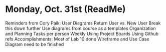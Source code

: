 # Monday, Oct. 31st (ReadMe)
Reminders from Cory Paik:
User Diagrams
 Return User vs. New User
 Break this down further
 Use diagrams from course as a templates
Organization and Planning 
 Tasks per person
 Weekly
 Using Project Boards
 Using Github refs
	Accomplishments: 
  Most of Lab 10 done 
 Wireframe and Use Case Diagram need to be finished
